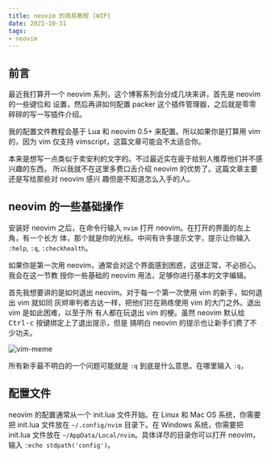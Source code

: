 ```yaml
---
title: neovim 的简易教程 [WIP]
date: 2021-10-31
tags:
- neovim
---
```

## 前言

最近我打算开一个 neovim 系列，这个博客系列会分成几块来讲，首先是 neovim 的一些键位和
设置，然后再讲如何配置 packer 这个插件管理器，之后就是零零碎碎的写一写插件介绍。

我的配置文件教程会基于 Lua 和 neovim 0.5+ 来配置。所以如果你是打算用 vim 的，因为 vim
仅支持 vimscript，这篇文章可能会不太适合你。

本来是想写一点类似于卖安利的文字的。不过最近实在疲于给别人推荐他们并不感兴趣的东西，
所以我就不在这里多费口舌介绍 neovim 的优势了。这篇文章主要还是写给那些对 neovim 感兴
趣但是不知道怎么入手的人。

## neovim 的一些基础操作

安装好 neovim 之后，在命令行输入 `nvim` 打开 neovim。在打开的界面的左上角，有一个长方
体，那个就是你的光标。中间有许多提示文字，提示让你输入 `:help`, `:q`, `:checkhealth`。

如果你是第一次用 neovim，通常会对这个界面感到困惑，这很正常，不必担心。我会在这一节教
授你一些基础的 neovim 用法，足够你进行基本的文字编辑。

首先我想要讲的是如何退出 neovim。对于每一个第一次使用 vim 的新手，如何退出 vim 就如同
灰烬审判者古达一样，把他们拦在熟练使用 vim 的大门之外。退出 vim 是如此困难，以至于所
有人都在玩退出 vim 的梗。虽然 neovim 默认给 <kbd>Ctrl-c</kbd> 按键绑定上了退出提示，但是
搞明白 neovim 的提示也让新手们费了不少功夫。

![vim-meme](https://i.redd.it/hei6djw6jop71.png)

所有新手最不明白的一个问题可能就是 `:q` 到底是什么意思。在哪里输入 `:q`，

## 配置文件

neovim 的配置通常从一个 init.lua 文件开始。在 Linux 和 Mac OS 系统，你需要把 init.lua
文件放在 `~/.config/nvim` 目录下。在 Windows 系统，你需要把 init.lua 文件放在
`~/AppData/Local/nvim`。具体详尽的目录你可以打开 neovim，输入 `:echo stdpath('config')`。


